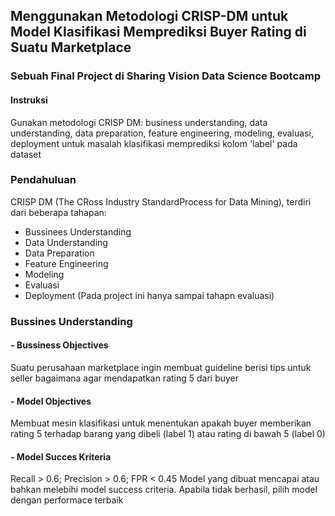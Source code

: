## Menggunakan Metodologi CRISP-DM untuk Model Klasifikasi Memprediksi Buyer Rating di Suatu Marketplace
### Sebuah Final Project di Sharing Vision Data Science Bootcamp
#### Instruksi
Gunakan metodologi CRISP DM: business understanding, data understanding, data preparation, feature engineering, modeling, evaluasi, deployment untuk masalah klasifikasi memprediksi kolom 'label' pada dataset
### Pendahuluan
CRISP DM (The CRoss Industry StandardProcess for Data Mining), terdiri dari beberapa tahapan:
- Bussinees Understanding
- Data Understanding
- Data Preparation
- Feature Engineering
- Modeling
- Evaluasi
- Deployment (Pada project ini hanya sampai tahapn evaluasi)
### Bussines Understanding
#### - Bussiness Objectives
Suatu perusahaan marketplace ingin membuat guideline berisi tips untuk seller bagaimana agar mendapatkan rating 5 dari buyer
#### - Model Objectives
Membuat mesin klasifikasi untuk menentukan apakah buyer memberikan rating 5 terhadap barang yang dibeli (label 1) atau rating di bawah 5 (label 0)
#### - Model Succes Kriteria
Recall > 0.6; Precision > 0.6; FPR < 0.45
Model yang dibuat mencapai atau bahkan melebihi model success criteria. Apabila tidak berhasil, pilih model dengan performace terbaik
